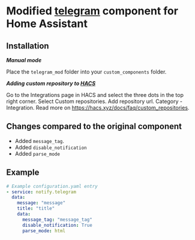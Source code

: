 # Modified [telegram](https://www.home-assistant.io/integrations/telegram/) component for Home Assistant

## Installation
*__Manual mode__*

Place the `telegram_mod` folder into your `custom_components` folder.

*__Adding custom repository to [HACS](https://hacs.xyz/)__*

Go to the Integrations page in HACS and select the three dots in the top right corner. Select Custom repositories.
Add repository url. Category - Integration. Read more on https://hacs.xyz/docs/faq/custom_repositories.

## Changes compared to the original component

* Added `message_tag`.
* Added `disable_notification`
* Added `parse_mode`

## Example
```yaml
# Example configuration.yaml entry
- service: notify.telegram
  data:
    message: "message"
    title: "title"
    data:
      message_tag: "message_tag"
      disable_notification: True
      parse_mode: html
```

